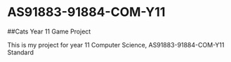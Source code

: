 # AS91883-91884-COM-Y11

##Cats Year 11 Game Project

This is my project for year 11 Computer Science, AS91883-91884-COM-Y11 Standard
